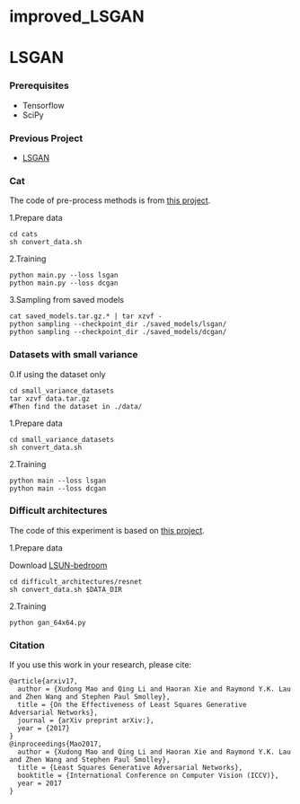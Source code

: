 # improved_LSGAN

# LSGAN
### Prerequisites
- Tensorflow
- SciPy

### Previous Project
- [LSGAN](https://github.com/xudonmao/LSGAN)

### Cat
The code of pre-process methods is from [this project](https://github.com/AlexiaJM/Deep-learning-with-cats).

1.Prepare data
```
cd cats
sh convert_data.sh
```
2.Training
```
python main.py --loss lsgan
python main.py --loss dcgan
```

3.Sampling from saved models
```
cat saved_models.tar.gz.* | tar xzvf -
python sampling --checkpoint_dir ./saved_models/lsgan/
python sampling --checkpoint_dir ./saved_models/dcgan/
```

### Datasets with small variance
0.If using the dataset only
```
cd small_variance_datasets
tar xzvf data.tar.gz
#Then find the dataset in ./data/
```

1.Prepare data
```
cd small_variance_datasets
sh convert_data.sh
```

2.Training
```
python main --loss lsgan
python main --loss dcgan
```

### Difficult architectures
The code of this experiment is based on [this project](https://github.com/igul222/improved_wgan_training).

1.Prepare data

Download [LSUN-bedroom](http://lsun.cs.princeton.edu/2016/)

```
cd difficult_architectures/resnet
sh convert_data.sh $DATA_DIR
```

2.Training
```
python gan_64x64.py
```


### Citation
If you use this work in your research, please cite:

    @article{arxiv17,
      author = {Xudong Mao and Qing Li and Haoran Xie and Raymond Y.K. Lau and Zhen Wang and Stephen Paul Smolley},
      title = {On the Effectiveness of Least Squares Generative Adversarial Networks},
      journal = {arXiv preprint arXiv:},
      year = {2017}
    }
    @inproceedings{Mao2017,
      author = {Xudong Mao and Qing Li and Haoran Xie and Raymond Y.K. Lau and Zhen Wang and Stephen Paul Smolley},
      title = {Least Squares Generative Adversarial Networks},
      booktitle = {International Conference on Computer Vision (ICCV)},
      year = 2017
    }
    
 

